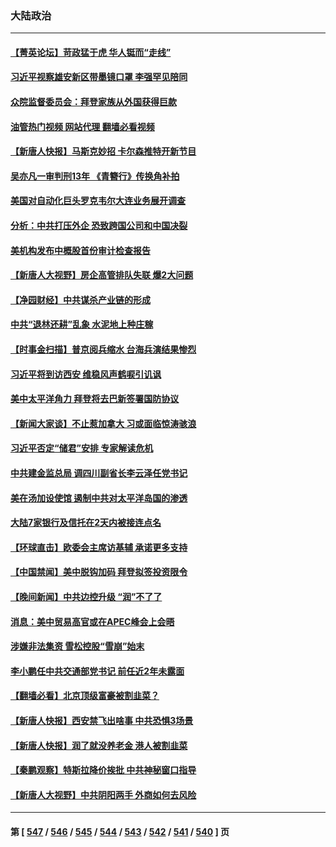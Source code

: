 ### 大陆政治
---
#### [【菁英论坛】苛政猛于虎 华人铤而“走线”](../../pages/ncid277/n13993330.md?05110845) 
#### [习近平视察雄安新区带墨镜口罩 李强罕见陪同](../../pages/ncid277/n13993329.md?05110845) 
#### [众院监督委员会：拜登家族从外国获得巨款](../../pages/ncid277/n13993301.md?05110845) 
#### [油管热门视频 网站代理 翻墙必看视频](http://138.2.39.72:81/youtube.html?epic-marker?05110845)
#### [【新唐人快报】马斯克妙招 卡尔森推特开新节目](../../pages/ncid277/n13993311.md?05110845) 
#### [吴亦凡一审判刑13年 《青簪行》传换角补拍](../../pages/ncid277/n13993268.md?05110845) 
#### [美国对自动化巨头罗克韦尔大连业务展开调查](../../pages/ncid277/n13993295.md?05110845) 
#### [分析：中共打压外企 恐致跨国公司和中国决裂](../../pages/ncid277/n13993252.md?05110845) 
#### [美机构发布中概股首份审计检查报告](../../pages/ncid277/n13993266.md?05110845) 
#### [【新唐人大视野】房企高管排队失联 爆2大问题](../../pages/ncid277/n13993235.md?05110845) 
#### [【净园财经】中共谋杀产业链的形成](../../pages/ncid277/n13993205.md?05110845) 
#### [中共“退林还耕”乱象 水泥地上种庄稼](../../pages/ncid277/n13993159.md?05110845) 
#### [【时事金扫描】普京阅兵缩水 台海兵演结果惨烈](../../pages/ncid277/n13993177.md?05110845) 
#### [习近平将到访西安 维稳风声鹤唳引讥讽](../../pages/ncid277/n13993200.md?05110845) 
#### [美中太平洋角力 拜登将去巴新签署国防协议](../../pages/ncid277/n13993088.md?05110845) 
#### [【新闻大家谈】不止惹加拿大 习或面临惊涛骇浪](../../pages/ncid277/n13993094.md?05110845) 
#### [习近平否定“储君”安排 专家解读危机](../../pages/ncid277/n13992916.md?05110845) 
#### [中共建金监总局 调四川副省长李云泽任党书记](../../pages/ncid277/n13992951.md?05110845) 
#### [美在汤加设使馆 遏制中共对太平洋岛国的渗透](../../pages/ncid277/n13993012.md?05110845) 
#### [大陆7家银行及信托在2天内被接连点名](../../pages/ncid277/n13993007.md?05110845) 
#### [【环球直击】欧委会主席访基辅 承诺更多支持](../../pages/ncid277/n13992478.md?05110845) 
#### [【中国禁闻】美中脱钩加码 拜登拟签投资限令](../../pages/ncid277/n13992461.md?05110845) 
#### [【晚间新闻】中共边控升级 “润”不了了](../../pages/ncid277/n13992918.md?05110845) 
#### [消息：美中贸易高官或在APEC峰会上会晤](../../pages/ncid277/n13992700.md?05110845) 
#### [涉嫌非法集资 雪松控股“雪崩”始末](../../pages/ncid277/n13992817.md?05110845) 
#### [李小鹏任中共交通部党书记 前任近2年未露面](../../pages/ncid277/n13992714.md?05110845) 
#### [【翻墙必看】北京顶级富豪被割韭菜？](../../pages/ncid277/n13992717.md?05110845) 
#### [【新唐人快报】西安禁飞出啥事 中共恐惧3场景](../../pages/ncid277/n13992595.md?05110845) 
#### [【新唐人快报】润了就没养老金 港人被割韭菜](../../pages/ncid277/n13992561.md?05110845) 
#### [【秦鹏观察】特斯拉降价挨批 中共神秘窗口指导](../../pages/ncid277/n13992557.md?05110845) 
#### [【新唐人大视野】中共阴阳两手 外商如何去风险](../../pages/ncid277/n13992428.md?05110845) 

---
#### 第 [ [547](./547.md?05110845) / [546](./546.md?05110845) / [545](./545.md?05110845) / [544](./544.md?05110845) / [543](./543.md?05110845) / [542](./542.md?05110845) / [541](./541.md?05110845) / [540](./540.md?05110845) ] 页
